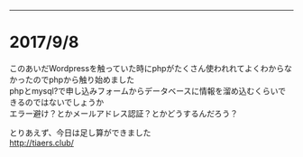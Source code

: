***
# 2017/9/8

このあいだWordpressを触っていた時にphpがたくさん使われれてよくわからなかったのでphpから触り始めました  
phpとmysql?で申し込みフォームからデータベースに情報を溜め込むくらいできるのではないでしょうか  
エラー避け？とかメールアドレス認証？とかどうするんだろう？

とりあえず、今日は足し算ができました  
<http://tiaers.club/>
